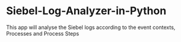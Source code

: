 # Siebel-Log-Analyzer-in-Python
This app will analyse the Siebel logs according to the event contexts, Processes and Process Steps
